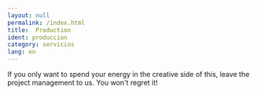 ```yaml
---
layout: null
permalink: /index.html
title:  Production
ident: produccion
category: servicios
lang: en
---
```


If you only want to spend your energy in the creative side of this, leave the project management to us. You won't regret it!
